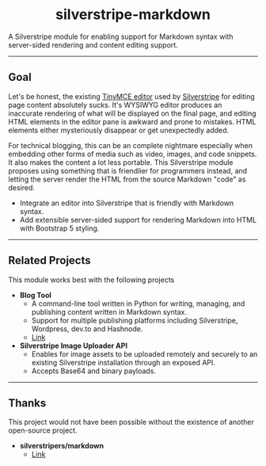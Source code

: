 <div align="center">

# silverstripe-markdown

</div>

A Silverstripe module for enabling support for Markdown syntax with server-sided rendering and content editing support.

---

## Goal

Let's be honest, the existing [TinyMCE editor](https://www.tiny.cloud/) used by [Silverstripe](https://silverstripe.org/) for editing page content absolutely sucks. It's WYSIWYG editor produces an inaccurate rendering of what will be displayed on the final page, and editing HTML elements in the editor pane is awkward and prone to mistakes. HTML elements either mysteriously disappear or get unexpectedly added.

For technical blogging, this can be an complete nightmare especially when embedding other forms of media such as video, images, and code snippets. It also makes the content a lot less portable. This Silverstripe module proposes using something that is friendlier for programmers instead, and letting the server render the HTML from the source Markdown "code" as desired.

- Integrate an editor into Silverstripe that is friendly with Markdown syntax.
- Add extensible server-sided support for rendering Markdown into HTML with Bootstrap 5 styling.

---

## Related Projects

This module works best with the following projects

- **Blog Tool**
  - A command-line tool written in Python for writing, managing, and publishing content written in Markdown syntax.
  - Support for multiple publishing platforms including Silverstripe, Wordpress, dev.to and Hashnode.
  - [Link](https://github.com/LoveDuckie/blog-tool)
- **Silverstripe Image Uploader API**
  - Enables for image assets to be uploaded remotely and securely to an existing Silverstripe installation through an exposed API.
  - Accepts Base64 and binary payloads.  

---

## Thanks

This project would not have been possible without the existence of another open-source project.

- **silverstripers/markdown**
  - [Link](https://github.com/HelloBetterLTD/markdownfield)
